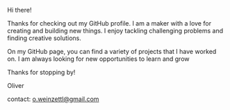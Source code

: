 Hi there!

Thanks for checking out my GitHub profile. I am a maker with a love for creating and building new things. I enjoy tackling challenging problems and finding creative solutions.

On my GitHub page, you can find a variety of projects that I have worked on. I am always looking for new opportunities to learn and grow

Thanks for stopping by!

Oliver

contact: o.weinzettl@gmail.com

<!---
olibusiness/olibusiness is a ✨ special ✨ repository because its `README.md` (this file) appears on your GitHub profile.
You can click the Preview link to take a look at your changes.
--->
